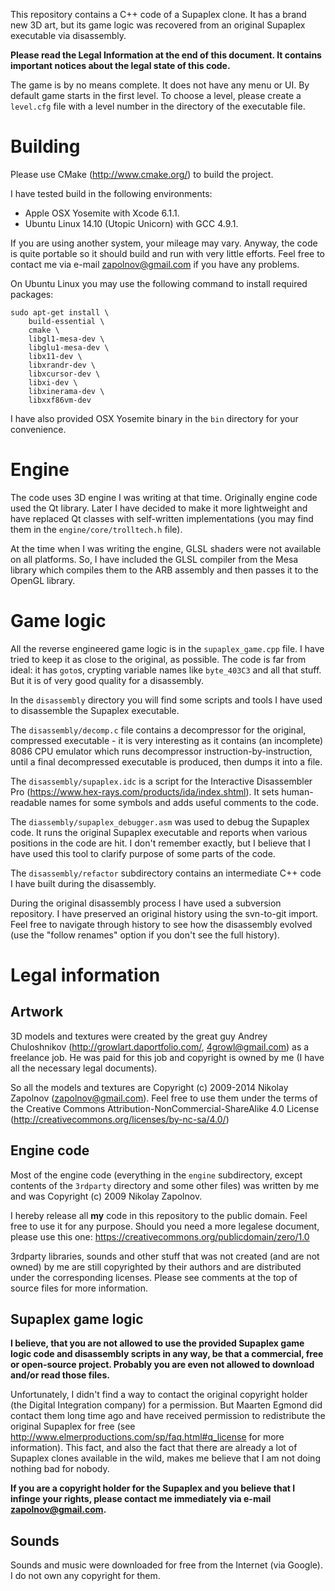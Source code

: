 
This repository contains a C++ code of a Supaplex clone. It has a
brand new 3D art, but its game logic was recovered from an original
Supaplex executable via disassembly.

**Please read the Legal Information at the end of this document.
It contains important notices about the legal state of this code.**

The game is by no means complete. It does not have any menu or UI.
By default game starts in the first level. To choose a level, please
create a `level.cfg` file with a level number in the directory of
the executable file.

Building
========

Please use CMake (http://www.cmake.org/) to build the project.

I have tested build in the following environments:

  * Apple OSX Yosemite with Xcode 6.1.1.
  * Ubuntu Linux 14.10 (Utopic Unicorn) with GCC 4.9.1.

If you are using another system, your mileage may vary. Anyway,
the code is quite portable so it should build and run with very little efforts.
Feel free to contact me via e-mail zapolnov@gmail.com if you have any
problems.

On Ubuntu Linux you may use the following command to install required packages:

    sudo apt-get install \
        build-essential \
        cmake \
        libgl1-mesa-dev \
        libglu1-mesa-dev \
        libx11-dev \
        libxrandr-dev \
        libxcursor-dev \
        libxi-dev \
        libxinerama-dev \
        libxxf86vm-dev

I have also provided OSX Yosemite binary in the `bin` directory for
your convenience.

Engine
======

The code uses 3D engine I was writing at that time. Originally engine code used
the Qt library. Later I have decided to make it more lightweight and have replaced
Qt classes with self-written implementations (you may find them in the
`engine/core/trolltech.h` file).

At the time when I was writing the engine, GLSL shaders were not
available on all platforms. So, I have included the GLSL compiler from
the Mesa library which compiles them to the ARB assembly and then
passes it to the OpenGL library.

Game logic
==========

All the reverse engineered game logic is in the `supaplex_game.cpp` file.
I have tried to keep it as close to the original, as possible.
The code is far from ideal: it has `goto`s, crypting variable names like
`byte_403C3` and all that stuff. But it is of very good quality for a disassembly.

In the `disassembly` directory you will find some scripts and tools I have used
to disassemble the Supaplex executable.

The `disassembly/decomp.c` file contains a decompressor
for the original, compressed executable - it is very interesting as it contains
(an incomplete) 8086 CPU emulator which runs decompressor instruction-by-instruction,
until a final decompressed executable is produced, then dumps it into a file.

The `disassembly/supaplex.idc` is a script for the Interactive Disassembler Pro
(https://www.hex-rays.com/products/ida/index.shtml). It sets human-readable
names for some symbols and adds useful comments to the code.

The `diassembly/supaplex_debugger.asm` was used to debug the Supaplex code. It
runs the original Supaplex executable and reports when various positions in the
code are hit. I don't remember exactly, but I believe that I have used this tool
to clarify purpose of some parts of the code.

The `disassembly/refactor` subdirectory contains an intermediate C++ code
I have built during the disassembly.

During the original disassembly process I have used a subversion repository.
I have preserved an original history using the svn-to-git import. Feel free to
navigate through history to see how the disassembly evolved (use the "follow
renames" option if you don't see the full history).

Legal information
=================

Artwork
-------

3D models and textures were created by the great guy Andrey Chuloshnikov
(http://growlart.daportfolio.com/, 4growl@gmail.com) as a freelance
job. He was paid for this job and copyright is owned by me (I have all the
necessary legal documents).

So all the models and textures are
Copyright (c) 2009-2014 Nikolay Zapolnov (zapolnov@gmail.com).
Feel free to use them under the terms of the
Creative Commons Attribution-NonCommercial-ShareAlike 4.0 License
(http://creativecommons.org/licenses/by-nc-sa/4.0/)

Engine code
-----------

Most of the engine code (everything in the `engine` subdirectory,
except contents of the `3rdparty` directory and some other files)
was written by me and was Copyright (c) 2009 Nikolay Zapolnov.

I hereby release all **my** code in this repository to the public domain.
Feel free to use it for any purpose. Should you need a more legalese
document, please use this one: https://creativecommons.org/publicdomain/zero/1.0

3rdparty libraries, sounds and other stuff that was not created (and are not owned)
by me are still copyrighted by their authors and are distributed under the
corresponding licenses. Please see comments at the top of source files for more
information.

Supaplex game logic
-------------------

**I believe, that you are not allowed to use the provided Supaplex game logic code
and disassembly scripts in any way, be that a commercial, free or
open-source project. Probably you are even not allowed to download and/or read
those files.**

Unfortunately, I didn't find a way to contact the original copyright
holder (the Digital Integration company) for a permission. But Maarten Egmond
did contact them long time ago and have received permission to redistribute
the original Supaplex for free (see http://www.elmerproductions.com/sp/faq.html#q_license
for more information). This fact, and also the fact that there are already a
lot of Supaplex clones available in the wild, makes me believe that I am not
doing nothing bad for nobody.

**If you are a copyright holder for the Supaplex and you believe that I infinge
your rights, please contact me immediately via e-mail zapolnov@gmail.com.**

Sounds
------

Sounds and music were downloaded for free from the Internet (via Google).
I do not own any copyright for them.
